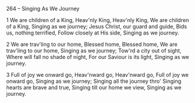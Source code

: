 264 – Singing As We Journey


1
We are children of a King,
Heav'nly King, Heav'nly King,
We are children of a King,
Singing as we journey;
Jesus Christ, our guard and guide,
Bids us, nothing terrified,
Follow closely at His side,
Singing as we journey.

2
We are trav'ling to our home,
Blessed home, Blessed home,
We are trav'ling to our home,
Singing as we journey;
Tow'rd a city out of sight,
Where will fall no shade of night,
For our Saviour is its light,
Singing as we journey.

3
Full of joy we onward go,
Heav'nward go, Heav'nward go,
Full of joy we onward go,
Singing as we journey;
Singing all the journey thro'
Singing hearts are brave and true,
Singing till our home we view,
Singing as we journey.


